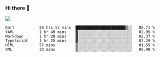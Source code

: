 ### Hi there 👋

<!--
**guozhigq/guozhigq** is a ✨ _special_ ✨ repository because its `README.md` (this file) appears on your GitHub profile.

Here are some ideas to get you started:

- 🔭 I’m currently working on ...
- 🌱 I’m currently learning ...
- 👯 I’m looking to collaborate on ...
- 🤔 I’m looking for help with ...
- 💬 Ask me about ...
- 📫 How to reach me: ...
- 😄 Pronouns: ...
- ⚡ Fun fact: ...
-->
![](https://github-readme-stats.vercel.app/api?username=guozhigq&show_icons=true)
<!--START_SECTION:waka-->

```text
Dart           54 hrs 52 mins  ██████████████████████▒░░   88.71 %
YAML           1 hr 49 mins    ▓░░░░░░░░░░░░░░░░░░░░░░░░   02.95 %
Markdown       1 hr 28 mins    ▓░░░░░░░░░░░░░░░░░░░░░░░░   02.37 %
TypeScript     1 hr 25 mins    ▓░░░░░░░░░░░░░░░░░░░░░░░░   02.29 %
HTML           57 mins         ▒░░░░░░░░░░░░░░░░░░░░░░░░   01.55 %
XML            33 mins         ▒░░░░░░░░░░░░░░░░░░░░░░░░   00.90 %
```

<!--END_SECTION:waka-->
